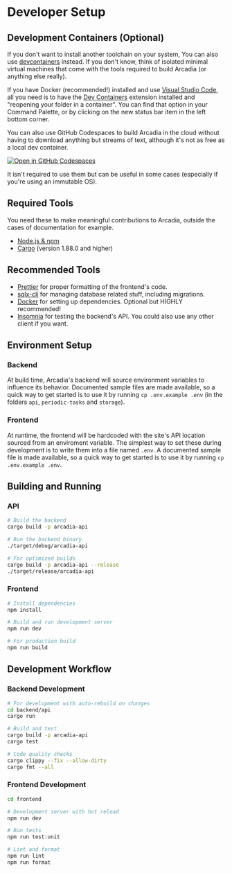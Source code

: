 # Developer Setup

## Development Containers (Optional)

<div class="warning">

If you don't want to install another toolchain on your system, You can also use [devcontainers](https://containers.dev/) instead.
If you don't know, think of isolated minimal virtual machines that come with the tools required to build Arcadia (or anything else really).

If you have Docker (recommended!) installed and use [Visual Studio Code](https://code.visualstudio.com/), all you need is to have the [Dev Containers](https://marketplace.visualstudio.com/items?itemName=ms-vscode-remote.remote-containers) extension installed and "reopening your folder in a container".
You can find that option in your Command Palette, or by clicking on the new status bar item in the left bottom corner.
</div>

You can also use GitHub Codespaces to build Arcadia in the cloud without having to download anything but streams of text, although it's not as free as a local dev container.

[![Open in GitHub Codespaces](https://github.com/codespaces/badge.svg)](https://codespaces.new/Arcadia-Solutions/arcadia?quickstart=1)

It isn't required to use them but can be useful in some cases (especially if you're using an immutable OS).

## Required Tools

You need these to make meaningful contributions to Arcadia, outside the cases of documentation for example.

- [Node.js & npm](https://docs.npmjs.com/downloading-and-installing-node-js-and-npm)
- [Cargo](https://doc.rust-lang.org/cargo/getting-started/installation.html) (version 1.88.0 and higher)

## Recommended Tools

- [Prettier](https://prettier.io) for proper formatting of the frontend's code.
- [sqlx-cli](https://github.com/launchbadge/sqlx/blob/main/sqlx-cli/README.md) for managing database related stuff, including migrations.
- [Docker](https://docs.docker.com/desktop/setup/install) for setting up dependencies. Optional but HIGHLY recommended!
- [Insomnia](https://github.com/Kong/insomnia/) for testing the backend's API. You could also use any other client if you want.

## Environment Setup

### Backend

At build time, Arcadia's backend will source environment variables to influence its behavior. Documented sample files are made available, so a quick way to get started is to use it by running `cp .env.example .env` (in the folders `api`, `periodic-tasks` and `storage`).

### Frontend

At runtime, the frontend will be hardcoded with the site's API location sourced from an enviroment variable. The simplest way to set these during development is to write them into a file named `.env`. A documented sample file is made available, so a quick way to get started is to use it by running `cp .env.example .env`.

## Building and Running

### API

```bash
# Build the backend
cargo build -p arcadia-api

# Run the backend binary
./target/debug/arcadia-api

# For optimized builds
cargo build -p arcadia-api --release
./target/release/arcadia-api
```

### Frontend

```bash
# Install dependencies
npm install

# Build and run development server
npm run dev

# For production build
npm run build
```

## Development Workflow

### Backend Development

```bash
# For development with auto-rebuild on changes
cd backend/api
cargo run

# Build and test
cargo build -p arcadia-api
cargo test

# Code quality checks
cargo clippy --fix --allow-dirty
cargo fmt --all
```

### Frontend Development

```bash
cd frontend

# Development server with hot reload
npm run dev

# Run tests
npm run test:unit

# Lint and format
npm run lint
npm run format
```
